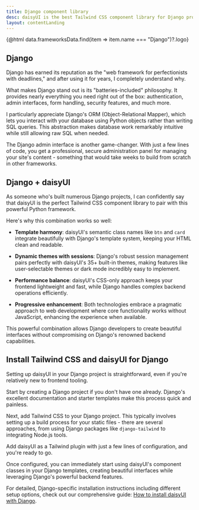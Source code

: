 ```yaml
---
title: Django component library
desc: daisyUI is the best Tailwind CSS component library for Django projects
layout: contentLanding
---
```


<script>
  import Translate from "$components/Translate.svelte"
  export let data
</script>

<div class="mx-auto max-w-4xl py-12 p-6 from-base-300 rounded-box outline-base-content/5 mt-12 mb-6 items-center justify-center gap-8 bg-linear-to-b bg-center outline-2 outline-offset-6">
<div class="max-w-64 w-full [&>svg]:w-full [&>svg]:h-auto mx-auto">
{@html data.frameworksData.find(item => item.name === "Django")?.logo}
</div>
</div>

## Django

Django has earned its reputation as the "web framework for perfectionists with deadlines," and after using it for years, I completely understand why.

What makes Django stand out is its "batteries-included" philosophy. It provides nearly everything you need right out of the box: authentication, admin interfaces, form handling, security features, and much more.

I particularly appreciate Django's ORM (Object-Relational Mapper), which lets you interact with your database using Python objects rather than writing SQL queries. This abstraction makes database work remarkably intuitive while still allowing raw SQL when needed.

The Django admin interface is another game-changer. With just a few lines of code, you get a professional, secure administration panel for managing your site's content - something that would take weeks to build from scratch in other frameworks.

## Django + daisyUI

As someone who's built numerous Django projects, I can confidently say that daisyUI is the perfect Tailwind CSS component library to pair with this powerful Python framework.

Here's why this combination works so well:

- **Template harmony**: daisyUI's semantic class names like `btn` and `card` integrate beautifully with Django's template system, keeping your HTML clean and readable.

- **Dynamic themes with sessions**: Django's robust session management pairs perfectly with daisyUI's 35+ built-in themes, making features like user-selectable themes or dark mode incredibly easy to implement.

- **Performance balance**: daisyUI's CSS-only approach keeps your frontend lightweight and fast, while Django handles complex backend operations efficiently.

- **Progressive enhancement**: Both technologies embrace a pragmatic approach to web development where core functionality works without JavaScript, enhancing the experience when available.

This powerful combination allows Django developers to create beautiful interfaces without compromising on Django's renowned backend capabilities.

## Install Tailwind CSS and daisyUI for Django

Setting up daisyUI in your Django project is straightforward, even if you're relatively new to frontend tooling.

Start by creating a Django project if you don't have one already. Django's excellent documentation and starter templates make this process quick and painless.

Next, add Tailwind CSS to your Django project. This typically involves setting up a build process for your static files - there are several approaches, from using Django packages like `django-tailwind` to integrating Node.js tools.

Add daisyUI as a Tailwind plugin with just a few lines of configuration, and you're ready to go.

Once configured, you can immediately start using daisyUI's component classes in your Django templates, creating beautiful interfaces while leveraging Django's powerful backend features.

For detailed, Django-specific installation instructions including different setup options, check out our comprehensive guide: [How to install daisyUI with Django](/docs/install/django/).
